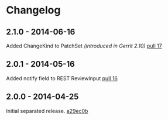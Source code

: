 # Changelog

## 2.1.0 - 2014-06-16
Added ChangeKind to PatchSet _(introduced in Gerrit 2.10)_ [pull 17](https://github.com/sonyxperiadev/gerrit-events/pull/17)

## 2.0.1 - 2014-05-16
Added notify field to REST ReviewInput [pull 16](https://github.com/sonyxperiadev/gerrit-events/pull/16)

## 2.0.0 - 2014-04-25
Initial separated release. [a29ec0b](https://github.com/sonyxperiadev/gerrit-events/commit/a29ec0b1f54b040ba2bd265c6f5269380f812034)
